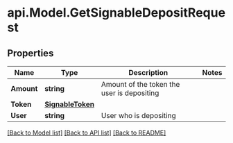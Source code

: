 # api.Model.GetSignableDepositRequest

## Properties

Name | Type | Description | Notes
------------ | ------------- | ------------- | -------------
**Amount** | **string** | Amount of the token the user is depositing | 
**Token** | [**SignableToken**](SignableToken.md) |  | 
**User** | **string** | User who is depositing | 

[[Back to Model list]](../README.md#documentation-for-models) [[Back to API list]](../README.md#documentation-for-api-endpoints) [[Back to README]](../README.md)

